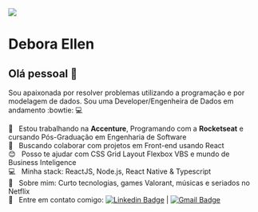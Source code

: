 <img width="auto" src="https://github.com/tgmarinho/tgmarinho/blob/master/banner.png">

# Debora Ellen

## Olá pessoal 👋
Sou apaixonada por resolver problemas utilizando a programação e por modelagem de dados.
Sou uma Developer/Engenheira de Dados em andamento :bowtie: :computer:

 :rocket:  &nbsp; Estou trabalhando na **Accenture**, Programando com a **Rocketseat** e cursando Pós-Graduação em Engenharia de Software
 <br/> :purple_heart: &nbsp; Buscando colaborar com projetos em Front-end usando React
 <br/> :blush: &nbsp; Posso te ajudar com CSS Grid Layout Flexbox VBS e mundo de Business Inteligence
 <br/> :computer: &nbsp; Minha stack: ReactJS, Node.js, React Native & Typescript
 <br/> 💬  &nbsp; Sobre mim: Curto tecnologias, games Valorant, músicas e seriados no Netflix
 <br/> :email: &nbsp; Entre em contato comigo: [![Linkedin Badge](https://img.shields.io/badge/-DeboraEllenSantos-blue?style=flat-square&logo=Linkedin&logoColor=white&link=https://www.linkedin.com/in/deboraellensantos/)](https://www.linkedin.com/in/deboraellensantos/) 
| 
[![Gmail Badge](https://img.shields.io/badge/-deboraellenss2@gmail.com-c14438?style=flat-square&logo=Gmail&logoColor=white&link=mailto:deboraellenss2@gmail.com)](mailto:deboraellenss2@gmail.com)

